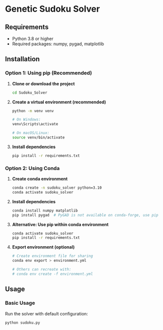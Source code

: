 # Genetic Sudoku Solver

## Requirements

- Python 3.8 or higher
- Required packages: numpy, pygad, matplotlib

## Installation

### Option 1: Using pip (Recommended)

1. **Clone or download the project**
   ```bash
   cd Sudoku_Solver
   ```

2. **Create a virtual environment (recommended)**
   ```bash
   python -m venv venv
   
   # On Windows:
   venv\Scripts\activate
   
   # On macOS/Linux:
   source venv/bin/activate
   ```

3. **Install dependencies**
   ```bash
   pip install -r requirements.txt
   ```

### Option 2: Using Conda

1. **Create conda environment**
   ```bash
   conda create -n sudoku_solver python=3.10
   conda activate sudoku_solver
   ```

2. **Install dependencies**
   ```bash
   conda install numpy matplotlib
   pip install pygad  # PyGAD is not available on conda-forge, use pip
   ```

3. **Alternative: Use pip within conda environment**
   ```bash
   conda activate sudoku_solver
   pip install -r requirements.txt
   ```

4. **Export environment (optional)**
   ```bash
   # Create environment file for sharing
   conda env export > environment.yml
   
   # Others can recreate with:
   # conda env create -f environment.yml
   ```

## Usage

### Basic Usage

Run the solver with default configuration:

```bash
python sudoku.py
```